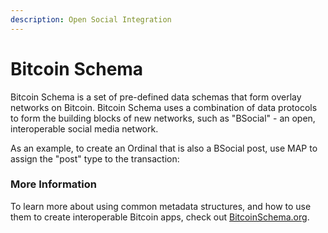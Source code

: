 ```yaml
---
description: Open Social Integration
---
```


# Bitcoin Schema

Bitcoin Schema is a set of pre-defined data schemas that form overlay networks on Bitcoin. Bitcoin Schema uses a combination of data protocols to form the building blocks of new networks, such as "BSocial" - an open, interoperable social media network.

As an example, to create an Ordinal that is also a BSocial post, use MAP to assign the "post" type to the transaction:





### More Information

To learn more about using common metadata structures, and how to use them to create interoperable Bitcoin apps, check out [BitcoinSchema.org](https://bitcoinschema.org).
